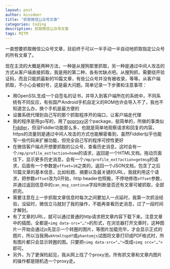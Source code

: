 ```yaml
---
layout: post
author: missdeer
title: "抓取微信公众号文章"
categories: Coding
description: 抓取微信公众号文章
tags: MITM 
---
```


一直想要抓取微信公众号文章，目前终于可以一半手动一半自动地抓取指定公众号的所有文章了。

现在主流的大概是两种方法，一种是从搜狗那里抓取，另一种是通过中间人攻击的方式从客户端直接抓取，我是用的第二种，各有优缺点吧。从搜狗抓，需要绕开验证码，而且只能抓最新的10篇文章，有些公众号并没有被收录，等等。从客户端抓取，不小心会被封号，这是最大问题。简单记录一下步骤和注意事项：

- 用OpenSSL生成一个自签名的证书，并导入到客户端所在的系统中，不同系统有不同反应，有些国产Android手机自定义的ROM也许会导入不了，我也不知道怎么办，换个手机是最方便的
- 设置系统代理到自己写的那个抓取程序开的端口，让客户端走代理
- 我的程序是用go写的，用了[goproxy](https://github.com/elazarl/goproxy)这个package，挺简单的，所做的事类似[Fiddler](https://www.telerik.com/download/fiddler)，但没Fiddler功能那么多，也就是简单地观察请求和回复的内容，https的流量则是通过中间人攻击的方式也能解密看到，虽然Fiddler似乎也能写一些代码来扩展功能，但完全自己写的程序可控性更好
- 在微信客户端点开想要抓取的公众号，查看历史消息，这时会有一个`/mp/profile_ext?action=home`的请求，返回是一个HTML文档，拖动页面往下，显示更多历史消息，会有一个`/mp/profile_ext?action=getmsg`的请求，后面有一个参数是`offset=10`之类的，返回一个JSON文档，包含了之后10篇文章的基本信息，比如标题、摘要以及最关键的URL，我就利用这个请求，把参数`offset`改为0开始，http header也照搬，不停地修改`offset`参数，并通过返回信息中的`can_msg_continue`字段判断是否还有文章可被抓取，全部抓完。
- 需要注意在上一步抓取文章信息时每次之间要加入一点延时，我第一次抓没经验，没延时，微信立马就封了我的操作，不能再查看历史消息，过了一段时间才解封。
- 有了文章的URL，就可以通过普通的http请求把文章内容下载下来。注意文章中的插图，全都是`<img data-src="…">`的形式，在浏览器打开文章时，这种图片一开始会通过js先显示一个转圈的图片，等图片加载完毕，才会显示正式的图片，所以当我用`wkhtmltopdf`或`phantomjs`试图将文章打印成PDF格式时，所有图片都只会显示转圈的图。只要把`<img data-src="…">`改成`<img src="…">`即可。
- 另外，为了更保险起见，我从网上找了个proxy池，所有抓文章和文章内图片的操作都是随机选一个proxy走。